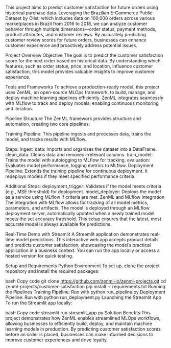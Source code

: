 This project aims to predict customer satisfaction for future orders using historical purchase data. Leveraging the Brazilian E-Commerce Public Dataset by Olist, which includes data on 100,000 orders across various marketplaces in Brazil from 2016 to 2018, we can analyze customer behavior through multiple dimensions—order status, payment methods, product attributes, and customer reviews. By accurately predicting customer review scores for future orders, businesses can enhance customer experience and proactively address potential issues.

Project Overview
Objective
The goal is to predict the customer satisfaction score for the next order based on historical data. By understanding which features, such as order status, price, and location, influence customer satisfaction, this model provides valuable insights to improve customer experience.

Tools and Frameworks
To achieve a production-ready model, this project uses ZenML, an open-source MLOps framework, to build, manage, and deploy machine learning pipelines efficiently. ZenML integrates seamlessly with MLflow to track and deploy models, enabling continuous monitoring and iteration.

Pipeline Structure
The ZenML framework provides structure and automation, creating two core pipelines:

Training Pipeline: This pipeline ingests and processes data, trains the model, and tracks results with MLflow.

Steps:
ingest_data: Imports and organizes the dataset into a DataFrame.
clean_data: Cleans data and removes irrelevant columns.
train_model: Trains the model with autologging to MLflow for tracking.
evaluation: Evaluates model performance, logging metrics to MLflow.
Deployment Pipeline: Extends the training pipeline for continuous deployment. It redeploys models if they meet specified performance criteria.

Additional Steps:
deployment_trigger: Validates if the model meets criteria (e.g., MSE threshold) for deployment.
model_deployer: Deploys the model as a service using MLflow if criteria are met.
ZenML and MLflow Integration
The integration with MLflow allows for tracking of all model metrics, parameters, and artifacts. The model is deployed through an MLflow deployment server, automatically updated when a newly trained model meets the set accuracy threshold. This setup ensures that the latest, most accurate model is always available for predictions.

Real-Time Demo with Streamlit
A Streamlit application demonstrates real-time model predictions. This interactive web app accepts product details and predicts customer satisfaction, showcasing the model’s practical application in a business context. You can run the app locally or access a hosted version for quick testing.

Setup and Requirements
Python Environment
To set up, clone the project repository and install the required packages:

bash
Copy code
git clone https://github.com/zenml-io/zenml-projects.git
cd zenml-projects/customer-satisfaction
pip install -r requirements.txt
Running the Pipelines
Training Pipeline: Run with python run_pipeline.py
Deployment Pipeline: Run with python run_deployment.py
Launching the Streamlit App
To run the Streamlit app locally:

bash
Copy code
streamlit run streamlit_app.py
Solution Benefits
This project demonstrates how ZenML enables streamlined MLOps workflows, allowing businesses to efficiently build, deploy, and maintain machine learning models in production. By predicting customer satisfaction scores before an order is placed, businesses can make informed decisions to improve customer experiences and drive loyalty.
